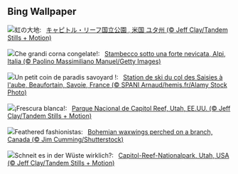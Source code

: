 ## Bing Wallpaper
![](https://www.bing.com/th?id=OHR.CapitolReefSnow_JA-JP1048193516_UHD.jpg&w=1000)虹の大地:&nbsp;&ensp;[キャピトル・リーフ国立公園 , 米国 ユタ州 (© Jeff Clay/Tandem Stills + Motion)](https://www.bing.com/th?id=OHR.CapitolReefSnow_JA-JP1048193516_UHD.jpg)
<br><br/>
![](https://www.bing.com/th?id=OHR.KingAlps_IT-IT9812724645_UHD.jpg&w=1000)Che grandi corna congelate!:&nbsp;&ensp;[Stambecco sotto una forte nevicata, Alpi, Italia (© Paolino Massimiliano Manuel/Getty Images)](https://www.bing.com/th?id=OHR.KingAlps_IT-IT9812724645_UHD.jpg)
<br><br/>
![](https://www.bing.com/th?id=OHR.Beaufortain_FR-FR7561012950_UHD.jpg&w=1000)Un petit coin de paradis savoyard !:&nbsp;&ensp;[Station de ski du col des Saisies à l'aube, Beaufortain, Savoie, France (© SPANI Arnaud/hemis.fr/Alamy Stock Photo)](https://www.bing.com/th?id=OHR.Beaufortain_FR-FR7561012950_UHD.jpg)
<br><br/>
![](https://www.bing.com/th?id=OHR.CapitolReefSnow_ES-ES2636355852_UHD.jpg&w=1000)¡Frescura blanca!:&nbsp;&ensp;[Parque Nacional de Capitol Reef, Utah, EE.UU. (© Jeff Clay/Tandem Stills + Motion)](https://www.bing.com/th?id=OHR.CapitolReefSnow_ES-ES2636355852_UHD.jpg)
<br><br/>
![](https://www.bing.com/th?id=OHR.WinterWaxwings_EN-GB4953491733_UHD.jpg&w=1000)Feathered fashionistas:&nbsp;&ensp;[Bohemian waxwings perched on a branch, Canada (© Jim Cumming/Shutterstock)](https://www.bing.com/th?id=OHR.WinterWaxwings_EN-GB4953491733_UHD.jpg)
<br><br/>
![](https://www.bing.com/th?id=OHR.CapitolReefSnow_DE-DE9763583316_UHD.jpg&w=1000)Schneit es in der Wüste wirklich?:&nbsp;&ensp;[Capitol-Reef-Nationalpark, Utah, USA (© Jeff Clay/Tandem Stills + Motion)](https://www.bing.com/th?id=OHR.CapitolReefSnow_DE-DE9763583316_UHD.jpg)
<br><br/>
